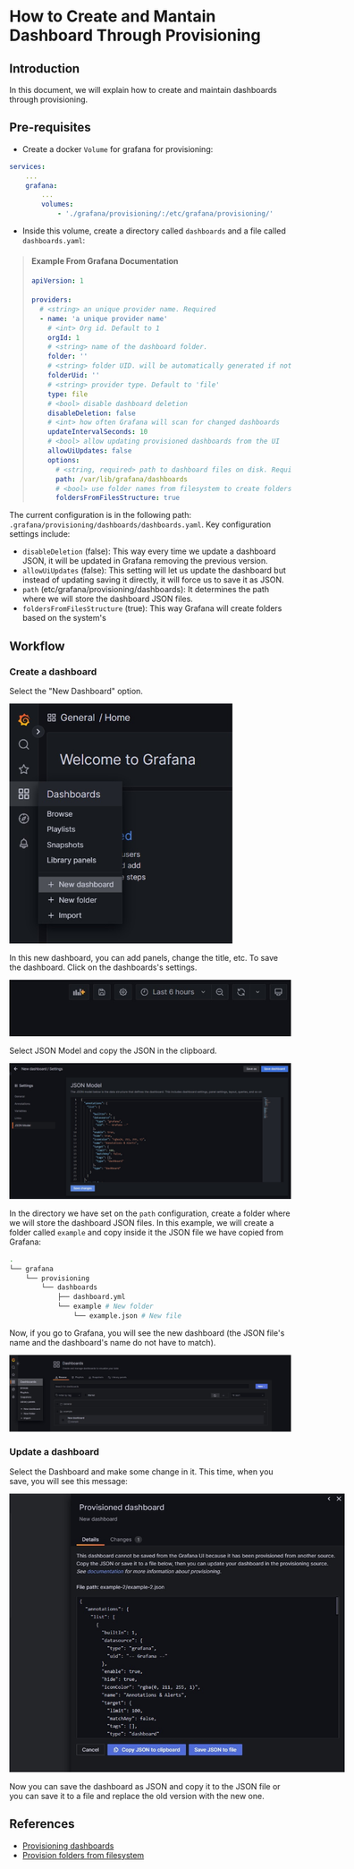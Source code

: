 # How to Create and Mantain Dashboard Through Provisioning

## Introduction

In this document, we will explain how to create and maintain dashboards through provisioning.

## Pre-requisites

- Create a docker `Volume` for grafana for provisioning:
```yaml
services:
    ...
    grafana:
        ...
        volumes:
            - './grafana/provisioning/:/etc/grafana/provisioning/'
```
- Inside this volume, create a directory called `dashboards` and a file called `dashboards.yaml`:

> #### Example From Grafana Documentation
> ```yaml
> apiVersion: 1
> 
> providers:
>   # <string> an unique provider name. Required
>   - name: 'a unique provider name'
>     # <int> Org id. Default to 1
>     orgId: 1
>     # <string> name of the dashboard folder.
>     folder: ''
>     # <string> folder UID. will be automatically generated if not specified
>     folderUid: ''
>     # <string> provider type. Default to 'file'
>     type: file
>     # <bool> disable dashboard deletion
>     disableDeletion: false
>     # <int> how often Grafana will scan for changed dashboards
>     updateIntervalSeconds: 10
>     # <bool> allow updating provisioned dashboards from the UI
>     allowUiUpdates: false
>     options:
>       # <string, required> path to dashboard files on disk. Required when > using the 'file' type
>       path: /var/lib/grafana/dashboards
>       # <bool> use folder names from filesystem to create folders in Grafana
>       foldersFromFilesStructure: true
> ```

The current configuration is in the following path: `.grafana/provisioning/dashboards/dashboards.yaml`. Key configuration settings include:

- `disableDeletion` (false): This way every time we update a dashboard JSON, it will be updated in Grafana removing the previous version.
- `allowUiUpdates` (false): This setting will let us update the dashboard but instead of updating saving it directly, it will force us to save it as JSON.
- `path` (etc/grafana/provisioning/dashboards): It determines the path where we will store the dashboard JSON files.
- `foldersFromFilesStructure` (true): This way Grafana will create folders based on the system's 

## Workflow

### Create a dashboard

Select the "New Dashboard" option.

<img src="./resources/images/select-new-dashboard.jpg"  width="400" style="max-width: 400px;">

In this new dashboard, you can add panels, change the title, etc. To save the dashboard. Click on the dashboards's settings.

![Dashboard Settings](resources/images/dashboard-settings.jpg)

Select JSON Model and copy the JSON in the clipboard.

![Save as JSON](resources/how_to_provision_dashboards/save-dashboard-as-json.jpg)

In the directory we have set on the `path` configuration, create a folder where we will store the dashboard JSON files. In this example, we will create a folder called `example` and copy inside it the JSON file we have copied from Grafana: 

```bash 
.
└── grafana
    └── provisioning
        └── dashboards
            ├── dashboard.yml
            └── example # New folder
                └── example.json # New file
```

Now, if you go to Grafana, you will see the new dashboard (the JSON file's name and the dashboard's name do not have to match).

![New Dashboard](resources/how_to_provision_dashboards/new-dashboard-provisioned.jpg)

### Update a dashboard

Select the Dashboard and make some change in it. This time, when you save, you will see this message:

<img src="resources/how_to_provision_dashboards/update-dashboard-provision.jpg"  width="600" style="max-width: 700px">

Now you can save the dashboard as JSON and copy it to the JSON file or you can save it to a file and replace the old version with the new one.

## References

- [Provisioning dashboards](https://grafana.com/docs/grafana/latest/administration/provisioning/#dashboards)
- [Provision folders from filesystem](https://grafana.com/docs/grafana/latest/administration/provisioning/#provision-folders-structure-from-filesystem-to-grafana)